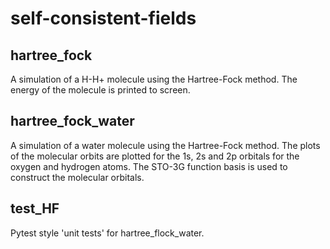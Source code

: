 # self-consistent-fields

## hartree_fock

A simulation of a H-H+ molecule using the Hartree-Fock method. The energy of the molecule is printed to screen.

## hartree_fock_water

A simulation of a water molecule using the Hartree-Fock method. The plots of the molecular orbits are plotted for the 1s, 2s and 2p orbitals for the oxygen and hydrogen atoms. The STO-3G function basis is used to construct the molecular orbitals.

## test_HF

Pytest style 'unit tests' for hartree_flock_water.
